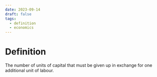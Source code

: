 ```yaml
---
date: 2023-09-14
draft: false
tags:
  - definition
  - economics
---
```

# Definition

The number of units of capital that must be given up in exchange for one additional unit of labour.